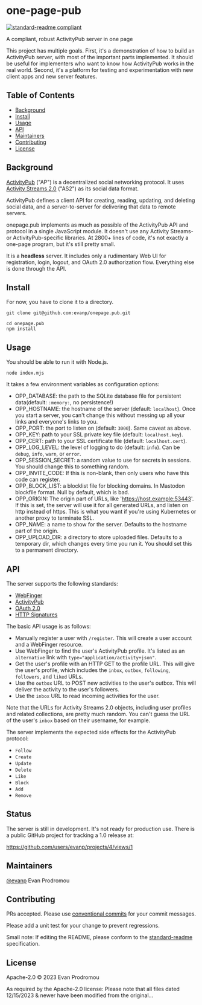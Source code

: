 # one-page-pub

[![standard-readme compliant](https://img.shields.io/badge/standard--readme-OK-green.svg?style=flat-square)](https://github.com/RichardLitt/standard-readme)

A compliant, robust ActivityPub server in one page

This project has multiple goals. First, it's a demonstration of how to build an ActivityPub server, with most of the important parts implemented. It should be useful for implementers who want to know how ActivityPub works in the real world. Second, it's a platform for testing and experimentation with new client apps and new server features.

## Table of Contents

- [Background](#background)
- [Install](#install)
- [Usage](#usage)
- [API](#api)
- [Maintainers](#maintainers)
- [Contributing](#contributing)
- [License](#license)

## Background

[ActivityPub](https://www.w3.org/TR/activitypub/) ("AP") is a decentralized social networking protocol. It uses [Activity Streams 2.0](https://www.w3.org/TR/activitystreams-core/) ("AS2") as its social data format.

ActivityPub defines a client API for creating, reading, updating, and deleting social data, and a server-to-server for delivering that data to remote servers.

onepage.pub implements as much as possible of the ActivityPub API and protocol in a single JavaScript module. It doesn't use any Activity Streams- or ActivityPub-specific libraries. At 2800+ lines of code, it's not exactly a one-page program, but it's still pretty small.

It is a **headless** server. It includes only a rudimentary Web UI for registration, login, logout, and OAuth 2.0 authorization flow. Everything else is done through the API.

## Install

For now, you have to clone it to a directory.

```
git clone git@github.com:evanp/onepage.pub.git

cd onepage.pub
npm install
```

## Usage

You should be able to run it with Node.js.

```
node index.mjs
```

It takes a few environment variables as configuration options:

- OPP_DATABASE: the path to the SQLite database file for persistent data(default: `:memory:`, no persistence!)
- OPP_HOSTNAME: the hostname of the server (default: `localhost`). Once you
start a server, you can't change this without messing up all your links and
everyone's links to you.
- OPP_PORT: the port to listen on (default: `3000`). Same caveat as above.
- OPP_KEY: path to your SSL private key file (default: `localhost.key`).
- OPP_CERT: path to your SSL certificate file (default: `localhost.cert`).
- OPP_LOG_LEVEL: the level of logging to do (default: `info`). Can be `debug`, `info`, `warn`, or `error`.
- OPP_SESSION_SECRET: a random value to use for secrets in sessions. You should change this to something random.
- OPP_INVITE_CODE: If this is non-blank, then only users who have this code can register.
- OPP_BLOCK_LIST: a blocklist file for blocking domains. In Mastodon
blockfile format. Null by default, which is bad.
- OPP_ORIGIN: The origin part of URLs, like 'https://host.example:53443'. If this is set, the server will use it for all generated
URLs, and listen on http instead of https. This is what you want
if you're using Kubernetes or another proxy to terminate SSL.
- OPP_NAME: a name to show for the server. Defaults to the hostname part
  of the origin.
- OPP_UPLOAD_DIR: a directory to store uploaded files. Defaults to a temporary dir, which changes every time you run it. You should set this to a permanent directory.

## API

The server supports the following standards:

- [WebFinger](https://tools.ietf.org/html/rfc7033)
- [ActivityPub](https://www.w3.org/TR/activitypub/)
- [OAuth 2.0](https://tools.ietf.org/html/rfc6749)
- [HTTP Signatures](https://tools.ietf.org/html/draft-cavage-http-signatures-12)

The basic API usage is as follows:

- Manually register a user with `/register`. This will create a user account
  and a WebFinger resource.
- Use WebFinger to find the user's ActivityPub profile. It's listed as an `alternative` link with `type="application/activity+json"`.
- Get the user's profile with an HTTP GET to the profile URL. This will give the user's profile, which includes the `inbox`, `outbox`, `following`, `followers`, and `liked` URLs.
- Use the `outbox` URL to POST new activities to the user's outbox. This will deliver the activity to the user's followers.
- Use the `inbox` URL to read incoming activities for the user.

Note that the URLs for Activity Streams 2.0 objects, including user profiles and related collections, are pretty much random. You can't guess the URL of the user's `inbox` based on their username, for example.

The server implements the expected side effects for the ActivityPub protocol:

- `Follow`
- `Create`
- `Update`
- `Delete`
- `Like`
- `Block`
- `Add`
- `Remove`

## Status

The server is still in development. It's not ready for production use. There is a public GitHub project for tracking a 1.0 release at:

https://github.com/users/evanp/projects/4/views/1

## Maintainers

[@evanp](https://github.com/evanp) Evan Prodromou

## Contributing

PRs accepted. Please use [conventional commits](https://www.conventionalcommits.org/en/v1.0.0/) for your commit messages.

Please add a unit test for your change to prevent regressions.

Small note: If editing the README, please conform to the [standard-readme](https://github.com/RichardLitt/standard-readme) specification.

## License

Apache-2.0 © 2023 Evan Prodromou

As required by the Apache-2.0 license: Please note that all files dated 12/15/2023 & newer have been modified from the original...
